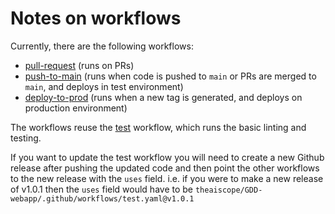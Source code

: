 # Notes on workflows

Currently, there are the following workflows:

- [pull-request](/.github/workflows/pull-request.yaml) (runs on PRs)
- [push-to-main](/.github/workflows/push-to-main.yaml) (runs when code is pushed to `main` or PRs are merged to `main`, and deploys in test environment)
- [deploy-to-prod](/.github/workflows/deploy-to-prod.yaml) (runs when a new tag is generated, and deploys on production environment)

The workflows reuse the [test](/.github/workflows/test.yaml) workflow, which runs the basic linting and testing.

If you want to update the test workflow you will need to create a new Github release after pushing the updated code and then point the other workflows to the new release with the `uses` field.
i.e. if you were to make a new release of v1.0.1 then the `uses` field would have to be `theaiscope/GDD-webapp/.github/workflows/test.yaml@v1.0.1`
